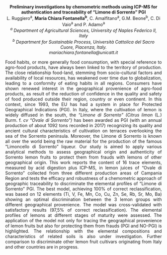 <center><strong>Preliminary investigations by chemometric methods using ICP-MS for authentication and traceability of “Limone di Sorrento” PGI</strong>

<center>L. Ruggiero<sup>a</sup>, <strong>Maria Chiara Fontanella<sup>b</sup></strong>, C. Amalfitano<sup>a</sup>, G.M. Beone<sup>b</sup>, C. Di Vaio<sup>a</sup> and P. Adamo<sup>a</sup>

<center><i><sup>a</sup> Department of Agricultural Sciences, University of Naples Federico II, Italy</i> 

<center><i><sup>b</sup> Department for Sustainable Process, Università Cattolica del Sacro Cuore, Piacenza, Italy.</i> 

<center><i>mariachiara.fontanella@unicatt.it</i> 

<p style="text-align:justify">Food habits, or more generally food consumption, with special reference
to agro-food products, have always been linked to the territory of
production. The close relationship food-land, stemming from
socio-cultural factors and availability of local resources, has weakened
over time due to globalization, leading to a conformity of eating habits
in all regions. Consumers have shown renewed interest in the
geographical provenience of agro-food products, as result of the
reduction of confidence in the quality and safety of food produced
outside their region, country or even continent. In this context, since
1993, the EU has had a system in place for Protected Geographical
Indications (PGI). In Italy, where the cultivation of lemon is widely
diffused in the south, the <i>“Limone di Sorrento” (Citrus limon</i> (L.)
Burm. f. <i>cv “Ovale di Sorrento”)</i> has been awarded as PGI (with an
annual production of about 1092 tons recorded in 2017) recognizing its
quality and ancient cultural characteristics of cultivation on terraces
overlooking the sea of the Sorrento peninsula. Moreover, the Limone di
Sorrento is known all over the world being the raw material for the
production of the famous “Limoncello di Sorrento” liqueur. Our study is
aimed to apply various analytical methods to assess geographical origin
and authenticity of Sorrento lemon fruits to protect them from frauds
with lemons of other geographical origin. This work reports the content
of 16 trace elements, measured by acid digestion plus ICP-MS, in lemon
juices of “Ovale di Sorrento” collected from three different production
areas of Campania Region and tests the efficacy and robustness of a
chemometric approach of geographic traceability to discriminate the
elemental profiles of “Limone di Sorrento” PGI. The best model,
achieving 100% of correct reclassification, was based on 12 elements
(Ti, V, Fe, Mn, Co, Cu, Zn, Se, Rb, Sr, Mo, Ba) showing an optimal
discrimination between the 3 lemon groups with different geographical
provenience. The model was cross-validated with satisfactory results
(97,5% of correct reclassification). The elemental profiles of lemons at
different stages of maturity were assessed. The application of the model
not only for tracing the geographical provenience of lemon fruits but
also for protecting them from frauds (PGI and NO-PGI) is highlighted.
The relationship with the elemental compositions and characteristics of
related soils is also under investigation. Further comparison to
discriminate other lemon fruit cultivars originating from Italy and
other countries are in progress.

